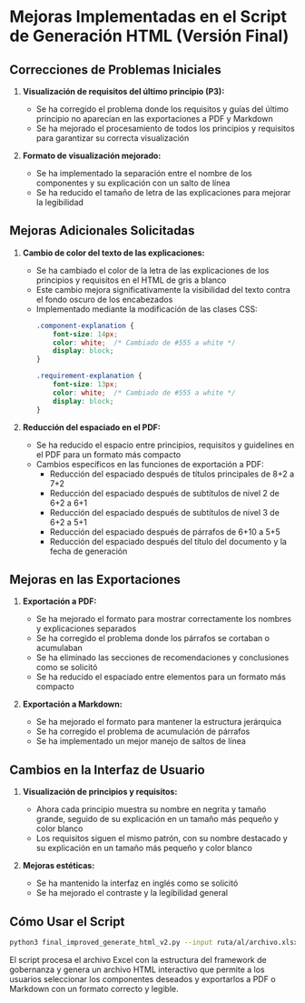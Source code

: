 # Mejoras Implementadas en el Script de Generación HTML (Versión Final)

## Correcciones de Problemas Iniciales
1. **Visualización de requisitos del último principio (P3):**
   - Se ha corregido el problema donde los requisitos y guías del último principio no aparecían en las exportaciones a PDF y Markdown
   - Se ha mejorado el procesamiento de todos los principios y requisitos para garantizar su correcta visualización

2. **Formato de visualización mejorado:**
   - Se ha implementado la separación entre el nombre de los componentes y su explicación con un salto de línea
   - Se ha reducido el tamaño de letra de las explicaciones para mejorar la legibilidad

## Mejoras Adicionales Solicitadas
1. **Cambio de color del texto de las explicaciones:**
   - Se ha cambiado el color de la letra de las explicaciones de los principios y requisitos en el HTML de gris a blanco
   - Este cambio mejora significativamente la visibilidad del texto contra el fondo oscuro de los encabezados
   - Implementado mediante la modificación de las clases CSS:
     ```css
     .component-explanation {
         font-size: 14px;
         color: white;  /* Cambiado de #555 a white */
         display: block;
     }
     
     .requirement-explanation {
         font-size: 13px;
         color: white;  /* Cambiado de #555 a white */
         display: block;
     }
     ```

2. **Reducción del espaciado en el PDF:**
   - Se ha reducido el espacio entre principios, requisitos y guidelines en el PDF para un formato más compacto
   - Cambios específicos en las funciones de exportación a PDF:
     - Reducción del espaciado después de títulos principales de 8+2 a 7+2
     - Reducción del espaciado después de subtítulos de nivel 2 de 6+2 a 6+1
     - Reducción del espaciado después de subtítulos de nivel 3 de 6+2 a 5+1
     - Reducción del espaciado después de párrafos de 6+10 a 5+5
     - Reducción del espaciado después del título del documento y la fecha de generación

## Mejoras en las Exportaciones
1. **Exportación a PDF:**
   - Se ha mejorado el formato para mostrar correctamente los nombres y explicaciones separados
   - Se ha corregido el problema donde los párrafos se cortaban o acumulaban
   - Se ha eliminado las secciones de recomendaciones y conclusiones como se solicitó
   - Se ha reducido el espaciado entre elementos para un formato más compacto

2. **Exportación a Markdown:**
   - Se ha mejorado el formato para mantener la estructura jerárquica
   - Se ha corregido el problema de acumulación de párrafos
   - Se ha implementado un mejor manejo de saltos de línea

## Cambios en la Interfaz de Usuario
1. **Visualización de principios y requisitos:**
   - Ahora cada principio muestra su nombre en negrita y tamaño grande, seguido de su explicación en un tamaño más pequeño y color blanco
   - Los requisitos siguen el mismo patrón, con su nombre destacado y su explicación en un tamaño más pequeño y color blanco

2. **Mejoras estéticas:**
   - Se ha mantenido la interfaz en inglés como se solicitó
   - Se ha mejorado el contraste y la legibilidad general

## Cómo Usar el Script
```bash
python3 final_improved_generate_html_v2.py --input ruta/al/archivo.xlsx --output ruta/al/output.html
```

El script procesa el archivo Excel con la estructura del framework de gobernanza y genera un archivo HTML interactivo que permite a los usuarios seleccionar los componentes deseados y exportarlos a PDF o Markdown con un formato correcto y legible.
